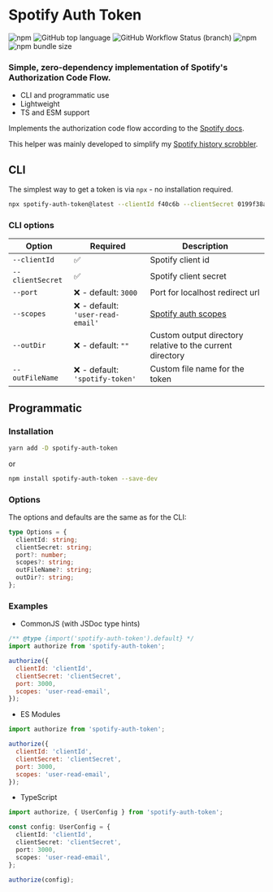 # Spotify Auth Token

![npm](https://img.shields.io/npm/v/spotify-auth-token) ![GitHub top language](https://img.shields.io/github/languages/top/eegli/spotify-auth-token) ![GitHub Workflow Status (branch)](https://img.shields.io/github/workflow/status/eegli/spotify-auth-token/ci-unit-tests/main) ![npm](https://img.shields.io/npm/dt/spotify-auth-token) ![npm bundle size](https://img.shields.io/bundlephobia/min/spotify-auth-token)

### Simple, zero-dependency implementation of Spotify's Authorization Code Flow.

- CLI and programmatic use
- Lightweight
- TS and ESM support

Implements the authorization code flow according to the [Spotify docs](https://developer.spotify.com/documentation/general/guides/authorization/code-flow/).

This helper was mainly developed to simplify my [Spotify history scrobbler](https://github.com/eegli/spotify-history).

## CLI

The simplest way to get a token is via `npx` - no installation required.

```bash
npx spotify-auth-token@latest --clientId f40c6b --clientSecret 0199f38a
```

### CLI options

| Option           | Required                          | Description                                                                                             |
| ---------------- | --------------------------------- | ------------------------------------------------------------------------------------------------------- |
| `--clientId`     | ✅                                | Spotify client id                                                                                       |
| `--clientSecret` | ✅                                | Spotify client secret                                                                                   |
| `--port`         | ❌ - default: `3000`              | Port for localhost redirect url                                                                         |
| `--scopes`       | ❌ - default: `'user-read-email'` | [Spotify auth scopes](https://developer.spotify.com/documentation/general/guides/authorization/scopes/) |
| `--outDir`       | ❌ - default: `""`                | Custom output directory relative to the current directory                                               |
| `--outFileName`  | ❌ - default: `'spotify-token'`   | Custom file name for the token                                                                          |

## Programmatic

### Installation

```bash
yarn add -D spotify-auth-token
```

or

```bash
npm install spotify-auth-token --save-dev
```

### Options

The options and defaults are the same as for the CLI:

```ts
type Options = {
  clientId: string;
  clientSecret: string;
  port?: number;
  scopes?: string;
  outFileName?: string;
  outDir?: string;
};
```

### Examples

- CommonJS (with JSDoc type hints)

```js
/** @type {import('spotify-auth-token').default} */
import authorize from 'spotify-auth-token';

authorize({
  clientId: 'clientId',
  clientSecret: 'clientSecret',
  port: 3000,
  scopes: 'user-read-email',
});
```

- ES Modules

```js
import authorize from 'spotify-auth-token';

authorize({
  clientId: 'clientId',
  clientSecret: 'clientSecret',
  port: 3000,
  scopes: 'user-read-email',
});
```

- TypeScript

```ts
import authorize, { UserConfig } from 'spotify-auth-token';

const config: UserConfig = {
  clientId: 'clientId',
  clientSecret: 'clientSecret',
  port: 3000,
  scopes: 'user-read-email',
};

authorize(config);
```
